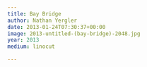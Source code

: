 ```yaml
---
title: Bay Bridge
author: Nathan Yergler
date: 2013-01-24T07:30:37+00:00
image: 2013-untitled-(bay-bridge)-2048.jpg
year: 2013
medium: linocut

---
```


